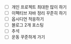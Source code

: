 - [ ] 개인 프로젝트 최대한 많이 하기
- [ ] 이펙티브 자바 정리 꾸준히 하기
- [ ] 옵시디언 적응하기
- [ ] 블로그 2개 포스팅
- [ ] 추석
- [ ] 운동 꾸준하게 가기